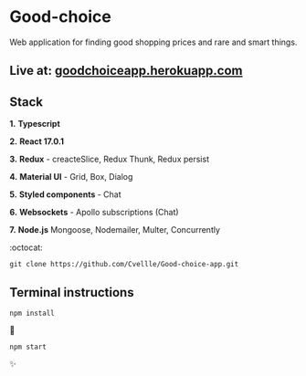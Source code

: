 # Good-choice

Web application for finding good shopping prices and rare and smart things.

## Live at: [goodchoiceapp.herokuapp.com](https://goodchoiceapp.herokuapp.com/signup)

## Stack

**1.** **Typescript**

**2.** **React 17.0.1**

**3.** **Redux** - creacteSlice, Redux Thunk, Redux persist

**4.** **Material UI** - Grid, Box, Dialog

**5.** **Styled components** - Chat

**6.** **Websockets** - Apollo subscriptions (Chat)

**7.** **Node.js** Mongoose, Nodemailer, Multer, Concurrently

:octocat:

```
git clone https://github.com/Cvellle/Good-choice-app.git
```

## Terminal instructions

```
npm install
```

:rocket:

```
npm start
```

:sparkles:
